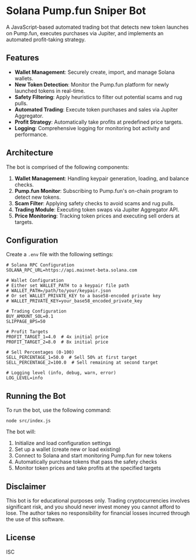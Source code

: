 # Solana Pump.fun Sniper Bot

A JavaScript-based automated trading bot that detects new token launches on Pump.fun, executes purchases via Jupiter, and implements an automated profit-taking strategy.

## Features

- **Wallet Management**: Securely create, import, and manage Solana wallets.
- **New Token Detection**: Monitor the Pump.fun platform for newly launched tokens in real-time.
- **Safety Filtering**: Apply heuristics to filter out potential scams and rug pulls.
- **Automated Trading**: Execute token purchases and sales via Jupiter Aggregator.
- **Profit Strategy**: Automatically take profits at predefined price targets.
- **Logging**: Comprehensive logging for monitoring bot activity and performance.

## Architecture

The bot is comprised of the following components:

1. **Wallet Management**: Handling keypair generation, loading, and balance checks.
2. **Pump.fun Monitor**: Subscribing to Pump.fun's on-chain program to detect new tokens.
3. **Scam Filter**: Applying safety checks to avoid scams and rug pulls.
4. **Trading Module**: Executing token swaps via Jupiter Aggregator API.
5. **Price Monitoring**: Tracking token prices and executing sell orders at targets.

## Configuration

Create a `.env` file with the following settings:

```
# Solana RPC Configuration
SOLANA_RPC_URL=https://api.mainnet-beta.solana.com

# Wallet Configuration
# Either set WALLET_PATH to a keypair file path
# WALLET_PATH=/path/to/your/keypair.json
# Or set WALLET_PRIVATE_KEY to a base58-encoded private key
# WALLET_PRIVATE_KEY=your_base58_encoded_private_key

# Trading Configuration
BUY_AMOUNT_SOL=0.1
SLIPPAGE_BPS=50

# Profit Targets
PROFIT_TARGET_1=4.0  # 4x initial price
PROFIT_TARGET_2=8.0  # 8x initial price

# Sell Percentages (0-100)
SELL_PERCENTAGE_1=50.0  # Sell 50% at first target
SELL_PERCENTAGE_2=100.0  # Sell remaining at second target

# Logging level (info, debug, warn, error)
LOG_LEVEL=info
```

## Running the Bot

To run the bot, use the following command:

```
node src/index.js
```

The bot will:
1. Initialize and load configuration settings
2. Set up a wallet (create new or load existing)
3. Connect to Solana and start monitoring Pump.fun for new tokens
4. Automatically purchase tokens that pass the safety checks
5. Monitor token prices and take profits at the specified targets

## Disclaimer

This bot is for educational purposes only. Trading cryptocurrencies involves significant risk, and you should never invest money you cannot afford to lose. The author takes no responsibility for financial losses incurred through the use of this software.

## License

ISC